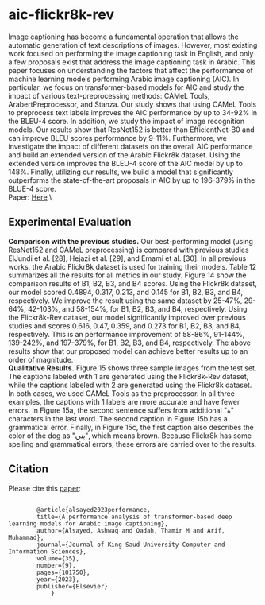 # aic-flickr8k-rev
Image captioning has become a fundamental operation that allows the automatic generation of text descriptions of images. However, most existing work focused on performing the image captioning task in English, and only a few proposals exist that address the image captioning task in Arabic. This paper focuses on understanding the factors that affect the performance of machine learning models performing Arabic image captioning (AIC). In particular, we focus on transformer-based models for AIC and study the impact of various text-preprocessing methods: CAMeL Tools, ArabertPreprocessor, and Stanza. Our study shows that using CAMeL Tools to preprocess text labels improves the AIC performance by up to 34-92% in the BLEU-4 score. In addition, we study the impact of image recognition models. Our results show that ResNet152 is better than EfficientNet-B0 and can improve BLEU scores performance by 9-11%. Furthermore, we investigate the impact of different datasets on the overall AIC performance and build an extended version of the Arabic Flickr8k dataset. Using the extended version improves the BLEU-4 score of the AIC model by up to 148%. Finally, utilizing our results, we build a model that significantly outperforms the state-of-the-art proposals in AIC by up to 196-379% in the BLUE-4 score.
\
Paper: [Here](https://www.sciencedirect.com/science/article/pii/S131915782300304X)
\

## Experimental Evaluation

**Comparison with the previous studies.** Our best-performing model (using ResNet152 and CAMeL preprocessing) is compared with previous studies ElJundi et al. [28], Hejazi et al. [29], and Emami et al. [30]. In all previous works, the Arabic Flickr8k dataset is used for training their models. Table 12 summarizes all the results for all metrics in our study. Figure 14 show the comparison results of B1, B2, B3, and B4 scores. Using the Flickr8k dataset, our model scored 0.4894, 0.317, 0.213, and 0.145 for B1, B2, B3, and B4, respectively. We improve the result using the same dataset by 25-47%, 29-64%, 42-103%, and 58-154%, for B1, B2, B3, and B4, respectively. Using the Flickr8k-Rev dataset, our model significantly improved over previous studies and scores 0.616, 0.47, 0.359, and 0.273 for B1, B2, B3, and B4, respectively. This is an performance improvement of 58-86%, 91-144%, 139-242%, and 197-379%, for B1, B2, B3, and B4, respectively. The above results show that our proposed model can achieve better results up to an order of magnitude.
\
**Qualitative Results.** Figure 15 shows three sample images from the test set. The captions labeled with 1 are generated using the Flickr8k-Rev dataset, while the captions labeled with 2 are generated using the Flickr8k dataset. In both cases, we used CAMeL Tools as the preprocessor. In all three examples, the captions with 1 labels are more accurate and have fewer errors. In Figure 15a, the second sentence suffers from additional "ة" characters in the last word. The second caption in Figure 15b has a grammatical error. Finally, in Figure 15c, the first caption also describes the color of the dog as "بني", which means brown. Because Flickr8k has some spelling and grammatical errors, these errors are carried over to the results.

## Citation
Please cite this [paper](https://www.sciencedirect.com/science/article/pii/S131915782300304X):
<pre><code>
        @article{alsayed2023performance,
        title={A performance analysis of transformer-based deep learning models for Arabic image captioning},
        author={Alsayed, Ashwaq and Qadah, Thamir M and Arif, Muhammad},
        journal={Journal of King Saud University-Computer and Information Sciences},
        volume={35},
        number={9},
        pages={101750},
        year={2023},
        publisher={Elsevier}
            }
</code></pre>
